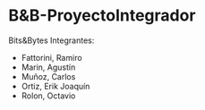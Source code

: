﻿# B&B-ProyectoIntegrador
Bits&Bytes
Integrantes: 
- Fattorini, Ramiro
- Marin, Agustín
- Muñoz, Carlos
- Ortiz, Erik Joaquín
- Rolon, Octavio
